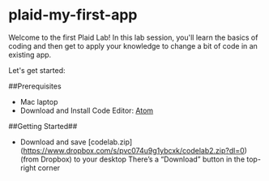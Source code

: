 # plaid-my-first-app

Welcome to the first Plaid Lab!
In this lab session, you'll learn the basics of coding and then get to apply your knowledge to change a bit of code in an existing app.

Let's get started:



##Prerequisites
- Mac laptop
- Download and Install Code Editor: [Atom](https://atom.io/)

##Getting Started##
- Download and save [codelab.zip] (https://www.dropbox.com/s/pvc074u9g1ybcxk/codelab2.zip?dl=0) (from Dropbox) to your desktop
There’s a “Download” button in the top-right corner

